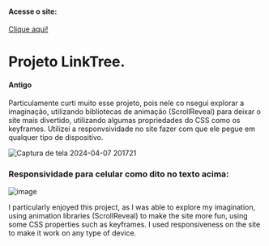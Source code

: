 <h4>Acesse o site:</h4> <a href="https://linktreegustavogantois.netlify.app/" target= "_blank" >Clique aqui! </a>

<h1>Projeto LinkTree.</h1>
<h4>Antigo</h4>


<p>Particulamente curti muito esse projeto, pois nele co nsegui explorar a imaginação, utilizando bibliotecas de animação (ScrollReveal) para deixar o site mais divertido, utilizando algumas propriedades do CSS como os keyframes. Utilizei a responvsividade no site fazer com que ele pegue em qualquer tipo de dispositívo.</p>

![Captura de tela 2024-04-07 201721](https://github.com/DevGustavoGantois/My-LinkTree/assets/123424700/17cde86c-6ea5-427a-ac77-7d104245dda9)

<h3>Responsividade para celular como dito no texto acima:</h3>

![image](https://github.com/DevGustavoGantois/My-LinkTree/assets/123424700/768d9382-a16c-48a5-bf9f-a5e5a3501dea)



<p>I particularly enjoyed this project, as I was able to explore my imagination, using animation libraries (ScrollReveal) to make the site more fun, using some CSS properties such as keyframes. I used responsiveness on the site to make it work on any type of device.</p>
